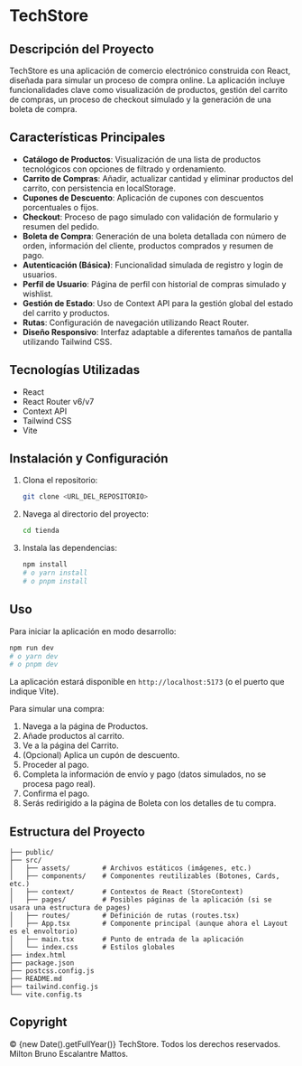 # TechStore

## Descripción del Proyecto

TechStore es una aplicación de comercio electrónico construida con React, diseñada para simular un proceso de compra online. La aplicación incluye funcionalidades clave como visualización de productos, gestión del carrito de compras, un proceso de checkout simulado y la generación de una boleta de compra.

## Características Principales

*   **Catálogo de Productos**: Visualización de una lista de productos tecnológicos con opciones de filtrado y ordenamiento.
*   **Carrito de Compras**: Añadir, actualizar cantidad y eliminar productos del carrito, con persistencia en localStorage.
*   **Cupones de Descuento**: Aplicación de cupones con descuentos porcentuales o fijos.
*   **Checkout**: Proceso de pago simulado con validación de formulario y resumen del pedido.
*   **Boleta de Compra**: Generación de una boleta detallada con número de orden, información del cliente, productos comprados y resumen de pago.
*   **Autenticación (Básica)**: Funcionalidad simulada de registro y login de usuarios.
*   **Perfil de Usuario**: Página de perfil con historial de compras simulado y wishlist.
*   **Gestión de Estado**: Uso de Context API para la gestión global del estado del carrito y productos.
*   **Rutas**: Configuración de navegación utilizando React Router.
*   **Diseño Responsivo**: Interfaz adaptable a diferentes tamaños de pantalla utilizando Tailwind CSS.

## Tecnologías Utilizadas

*   React
*   React Router v6/v7
*   Context API
*   Tailwind CSS
*   Vite

## Instalación y Configuración

1.  Clona el repositorio:

    ```bash
    git clone <URL_DEL_REPOSITORIO>
    ```

2.  Navega al directorio del proyecto:

    ```bash
    cd tienda
    ```

3.  Instala las dependencias:

    ```bash
    npm install
    # o yarn install
    # o pnpm install
    ```

## Uso

Para iniciar la aplicación en modo desarrollo:

```bash
npm run dev
# o yarn dev
# o pnpm dev
```

La aplicación estará disponible en `http://localhost:5173` (o el puerto que indique Vite).

Para simular una compra:

1.  Navega a la página de Productos.
2.  Añade productos al carrito.
3.  Ve a la página del Carrito.
4.  (Opcional) Aplica un cupón de descuento.
5.  Proceder al pago.
6.  Completa la información de envío y pago (datos simulados, no se procesa pago real).
7.  Confirma el pago.
8.  Serás redirigido a la página de Boleta con los detalles de tu compra.

## Estructura del Proyecto

```
├── public/
├── src/
│   ├── assets/        # Archivos estáticos (imágenes, etc.)
│   ├── components/    # Componentes reutilizables (Botones, Cards, etc.)
│   ├── context/       # Contextos de React (StoreContext)
│   ├── pages/         # Posibles páginas de la aplicación (si se usara una estructura de pages)
│   ├── routes/        # Definición de rutas (routes.tsx)
│   ├── App.tsx        # Componente principal (aunque ahora el Layout es el envoltorio)
│   ├── main.tsx       # Punto de entrada de la aplicación
│   └── index.css      # Estilos globales
├── index.html
├── package.json
├── postcss.config.js
├── README.md
├── tailwind.config.js
└── vite.config.ts
```

## Copyright

© {new Date().getFullYear()} TechStore. Todos los derechos reservados. Milton Bruno Escalantre Mattos.
